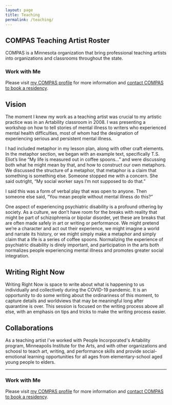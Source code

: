 ```yaml
---
layout: page
title: Teaching
permalink: /teaching/
---
```


## COMPAS Teaching Artist Roster

COMPAS is a Minnesota organization that bring professional teaching artists into organizations and classrooms throughout the state.

### Work with Me
Please visit [my COMPAS profile](https://www.compas.org/artists/alison-bergblom-johnson) for more information and [contact COMPAS to book a residency](https://www.compas.org/book).

## Vision
The moment I knew my work as a teaching artist was crucial to my artistic practice was in an Artability classroom in 2008. I was presenting a workshop on how to tell stories of mental illness to writers who experienced mental health difficulties, most of whom had the designation of experiencing serious and persistent mental illness.

I had included metaphor in my lesson plan, along with other craft elements. In the metaphor section, we began with an example text, specifically T.S. Eliot’s line “My life is measured out in coffee spoons...” and were discussing both what he might mean by that, and how to construct our own metaphors. We discussed the structure of a metaphor, that metaphor is a claim that something is something else. Someone stopped me with a concern. She said outright, “My social worker says I’m not supposed to do that.”

I said this was a form of verbal play that was open to anyone. Then someone else said, “You mean people without mental illness do this?”

One aspect of experiencing psychiatric disability is a profound othering by society. As a culture, we don’t have room for the breaks with reality that might be part of schizophrenia or bipolar disorder, yet these are breaks that are often made safely in art or writing or performance. We might pretend we’re a character and act out their experience, we might imagine a world and narrate its history, or we might simply make a metaphor and simply claim that a life is a series of coffee spoons. Normalizing the experience of psychiatric disability is direly important, and participation in the arts both normalizes people experiencing mental illness and promotes greater social integration.

## Writing Right Now
Writing Right Now is space to write about what is happening to us individually and collectively during the COVID-19 pandemic. It is an opportunity to do some writing about the ordinariness of this moment, to capture details and worldviews that may be meaningful long after quarantine is over. This session is focused on the writing process above all else, with an emphasis on tips and tricks to make the writing process easier.

## Collaborations
As a teaching artist I've worked with People Incorporated's Artability program, Minneapolis Institute for the Arts, and with other organizations and schoosl to teach art, writing, and performance skills and provide social-emotional learning opportunities for all ages from elementary-school aged young people to elders.

---

### Work with Me
Please visit [my COMPAS profile](https://www.compas.org/artists/alison-bergblom-johnson) for more information and [contact COMPAS to book a residency](https://www.compas.org/book).
